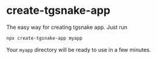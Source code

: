 # create-tgsnake-app

The easy way for creating tgsnake app. Just run

```bash
npx create-tgsnake-app myapp
```

Your `myapp` directory will be ready to use in a few minutes.
